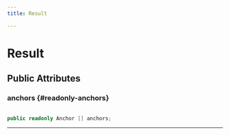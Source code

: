 ```yaml
---
title: Result

---
```


# Result










## Public Attributes

### anchors {#readonly-anchors}

```csharp

public readonly Anchor [] anchors;

```






-----------

